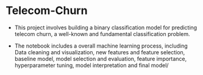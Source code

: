 # Telecom-Churn

- This project involves building a binary classification model for predicting telecom churn, a well-known and fundamental classification problem.

- The notebook includes a overall machine learning process, including Data cleaning and visualization, new features and feature selection, baseline model, model selection and evaluation, feature importance, hyperparameter tuning, model interpretation and final model/
  
